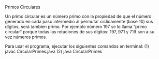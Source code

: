 Primos Circulares

Un primo circular es un número primo con la propiedad de que el número generado en cada paso intermedio al permutar cíclicamente (base 10) sus dígitos, será tambien primo. Por ejemplo número 197 se lo llama “primo circular“ porque todas las rotaciones de sus dígitos: 197, 971 y 719 son a su vez números primos.

Para usar el programa, ejecutar los siguientes comandos en terminal: 
                        (1) javac CircularPrimes.java
                        (2) java CircularPrimes
